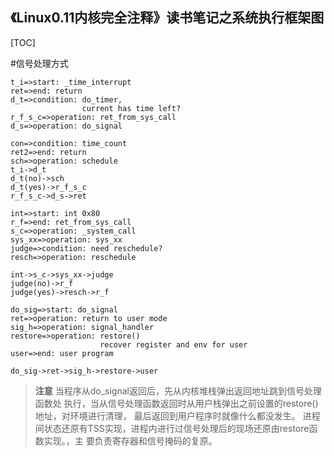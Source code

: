 《Linux0.11内核完全注释》读书笔记之系统执行框架图
----------------------------------------------
[TOC]

#信号处理方式

```flow
t_i=>start: _time_interrupt
ret=>end: return
d_t=>condition: do_timer, 
				current has time left?
r_f_s_c=>operation: ret_from_sys_call
d_s=>operation: do_signal

con=>condition: time_count
ret2=>end: return
sch=>operation: schedule
t_i->d_t
d_t(no)->sch
d_t(yes)->r_f_s_c
r_f_s_c->d_s->ret
```

```flow
int=>start: int 0x80
r_f=>end: ret_from_sys_call
s_c=>operation: _system_call
sys_xx=>operation: sys_xx
judge=>condition: need reschedule?
resch=>operation: reschedule

int->s_c->sys_xx->judge
judge(no)->r_f
judge(yes)->resch->r_f
```

```flow
do_sig=>start: do_signal
ret=>operation: return to user mode
sig_h=>operation: signal_handler
restore=>operation: restore()
					recover register and env for user
user=>end: user program

do_sig->ret->sig_h->restore->user
```

>**注意** 当程序从do_signal返回后，先从内核堆栈弹出返回地址跳到信号处理函数处
执行，当从信号处理函数返回时从用户栈弹出之前设置的restore()地址，对环境进行清理，
最后返回到用户程序时就像什么都没发生。
进程间状态还原有TSS实现，进程内进行过信号处理后的现场还原由restore函数实现。，主
要负责寄存器和信号掩码的复原。